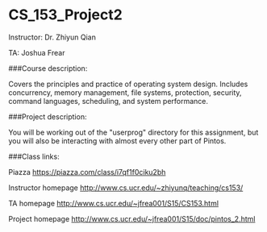 # CS_153_Project2

Instructor: Dr. Zhiyun Qian

TA: Joshua Frear

###Course description:

Covers the principles and practice of operating system design. Includes concurrency, memory management, file systems, protection, security, command languages, scheduling, and system performance. 

###Project description:

You will be working out of the "userprog" directory for this assignment, but you will also be interacting with almost every other part of Pintos.

###Class links:

Piazza                  https://piazza.com/class/i7qf1f0ciku2bh 

Instructor homepage     http://www.cs.ucr.edu/~zhiyunq/teaching/cs153/ 

TA homepage             http://www.cs.ucr.edu/~jfrea001/S15/CS153.html

Project homepage        http://www.cs.ucr.edu/~jfrea001/S15/doc/pintos_2.html
